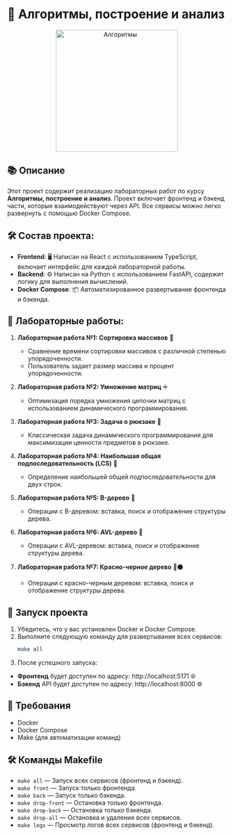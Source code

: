 # 🚀 Алгоритмы, построение и анализ

<p align="center">
  <img align="center" width="280" src="https://cdn-icons-png.flaticon.com/512/2172/2172943.png" alt="Алгоритмы"/>
</p>

## 📚 Описание

Этот проект содержит реализацию лабораторных работ по курсу **Алгоритмы, построение и анализ**. Проект включает фронтенд и бэкенд части, которые взаимодействуют через API. Все сервисы можно легко развернуть с помощью Docker Compose.

## 🛠️ Состав проекта:

-   **Frontend**: 🖥️ Написан на React с использованием TypeScript, включает интерфейс для каждой лабораторной работы.
-   **Backend**: ⚙️ Написан на Python с использованием FastAPI, содержит логику для выполнения вычислений.
-   **Docker Compose**: 📦 Автоматизированное развертывание фронтенда и бэкенда.

## 🔬 Лабораторные работы:

1. **Лабораторная работа №1: Сортировка массивов** 🧮

    - Сравнение времени сортировки массивов с различной степенью упорядоченности.
    - Пользователь задает размер массива и процент упорядоченности.

2. **Лабораторная работа №2: Умножение матриц** ➗

    - Оптимизация порядка умножения цепочки матриц с использованием динамического программирования.

3. **Лабораторная работа №3: Задача о рюкзаке** 🎒

    - Классическая задача динамического программирования для максимизации ценности предметов в рюкзаке.

4. **Лабораторная работа №4: Наибольшая общая подпоследовательность (LCS)** 🔡

    - Определение наибольшей общей подпоследовательности для двух строк.

5. **Лабораторная работа №5: B-дерево** 🌳
    - Операции с B-деревом: вставка, поиск и отображение структуры дерева.
6. **Лабораторная работа №6: AVL-дерево** 🌴
    - Операции с AVL-деревом: вставка, поиск и отображение структуры дерева.
7. **Лабораторная работа №7: Красно-черное дерево** 🔴⚫
    - Операции с красно-черным деревом: вставка, поиск и отображение структуры дерева.
## 🚀 Запуск проекта

1. Убедитесь, что у вас установлен Docker и Docker Compose.
2. Выполните следующую команду для развертывания всех сервисов:
    ```bash
    make all
    ```
3. После успешного запуска:

-   **Фронтенд** будет доступен по адресу: http://localhost:5171 🌐
-   **Бэкенд** API будет доступен по адресу: http://localhost:8000 ⚙️

## 🧩 Требования

- Docker
- Docker Compose
- Make (для автоматизации команд)

## 🛠️ Команды Makefile

- `make all` — Запуск всех сервисов (фронтенд и бэкенд).
- `make front` — Запуск только фронтенда.
- `make back` — Запуск только бэкенда.
- `make drop-front` — Остановка только фронтенда.
- `make drop-back` — Остановка только бэкенда.
- `make drop-all` — Остановка и удаление всех сервисов.
- `make logs` — Просмотр логов всех сервисов (фронтенд и бэкенд).
